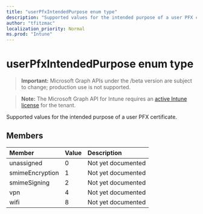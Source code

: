 ```yaml
---
title: "userPfxIntendedPurpose enum type"
description: "Supported values for the intended purpose of a user PFX certificate."
author: "tfitzmac"
localization_priority: Normal
ms.prod: "Intune"
---
```


# userPfxIntendedPurpose enum type

> **Important:** Microsoft Graph APIs under the /beta version are subject to change; production use is not supported.

> **Note:** The Microsoft Graph API for Intune requires an [active Intune license](https://go.microsoft.com/fwlink/?linkid=839381) for the tenant.

Supported values for the intended purpose of a user PFX certificate.

## Members
|Member|Value|Description|
|:---|:---|:---|
|unassigned|0|Not yet documented|
|smimeEncryption|1|Not yet documented|
|smimeSigning|2|Not yet documented|
|vpn|4|Not yet documented|
|wifi|8|Not yet documented|




